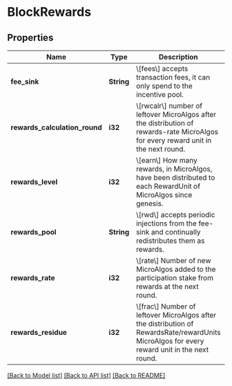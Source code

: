 # BlockRewards

## Properties

Name | Type | Description | Notes
------------ | ------------- | ------------- | -------------
**fee_sink** | **String** | \\[fees\\] accepts transaction fees, it can only spend to the incentive pool. | 
**rewards_calculation_round** | **i32** | \\[rwcalr\\] number of leftover MicroAlgos after the distribution of rewards-rate MicroAlgos for every reward unit in the next round. | 
**rewards_level** | **i32** | \\[earn\\] How many rewards, in MicroAlgos, have been distributed to each RewardUnit of MicroAlgos since genesis. | 
**rewards_pool** | **String** | \\[rwd\\] accepts periodic injections from the fee-sink and continually redistributes them as rewards. | 
**rewards_rate** | **i32** | \\[rate\\] Number of new MicroAlgos added to the participation stake from rewards at the next round. | 
**rewards_residue** | **i32** | \\[frac\\] Number of leftover MicroAlgos after the distribution of RewardsRate/rewardUnits MicroAlgos for every reward unit in the next round. | 

[[Back to Model list]](../README.md#documentation-for-models) [[Back to API list]](../README.md#documentation-for-api-endpoints) [[Back to README]](../README.md)


